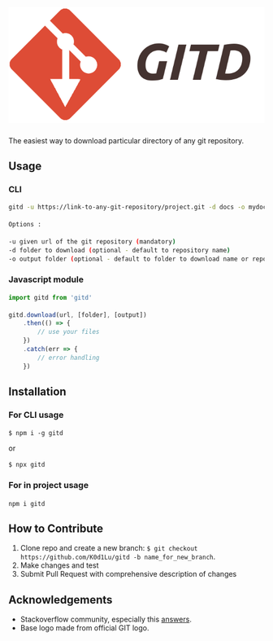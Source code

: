 # ![gitd](gitd.png)

The easiest way to download particular directory of any git repository. 

## Usage

### CLI

```bash
gitd -u https://link-to-any-git-repository/project.git -d docs -o mydocs

Options :

-u given url of the git repository (mandatory)
-d folder to download (optional - default to repository name)
-o output folder (optional - default to folder to download name or repository name)
```



### Javascript module

```javascript
import gitd from 'gitd'

gitd.download(url, [folder], [output])
    .then(() => {
        // use your files
    })
    .catch(err => {
        // error handling
    })
```



## Installation

### For CLI usage

`$ npm i -g gitd`

or

`$ npx gitd`



### For in project usage

`npm i gitd`



## **How to Contribute**

1. Clone repo and create a new branch: `$ git checkout https://github.com/K0d1Lu/gitd -b name_for_new_branch`.
2. Make changes and test
3. Submit Pull Request with comprehensive description of changes



## **Acknowledgements**

- Stackoverflow community, especially this [answers](https://stackoverflow.com/a/30230735).
-  Base logo made from official GIT logo.

